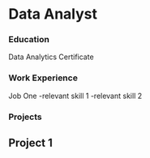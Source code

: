 # Data Analyst

### Education
Data Analytics Certificate

### Work Experience
Job One
-relevant skill 1
-relevant skill 2

### Projects
Project 1
-
